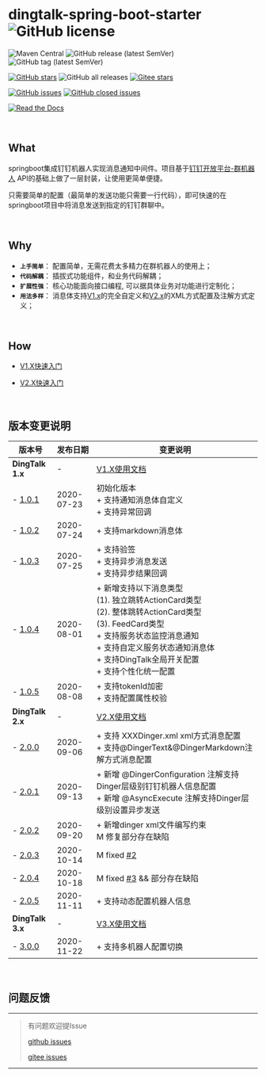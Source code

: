 # dingtalk-spring-boot-starter ![GitHub license](https://img.shields.io/github/license/AnswerAIL/dingtalk-spring-boot-starter)

![Maven Central](https://img.shields.io/maven-central/v/com.github.answerail/dingtalk-spring-boot-starter)
![GitHub release (latest SemVer)](https://img.shields.io/github/v/release/AnswerAIL/dingtalk-spring-boot-starter)
![GitHub tag (latest SemVer)](https://img.shields.io/github/v/tag/AnswerAIL/dingtalk-spring-boot-starter)


[![GitHub stars](https://img.shields.io/github/stars/AnswerAIL/dingtalk-spring-boot-starter.svg?style=social)](https://github.com/AnswerAIL/dingtalk-spring-boot-starter)
![GitHub all releases](https://img.shields.io/github/downloads/AnswerAIL/dingtalk-spring-boot-starter/total?style=social)
[![Gitee stars](https://gitee.com/jaemon/dingtalk-spring-boot-starter/badge/star.svg?theme=dark)](https://gitee.com/jaemon/dingtalk-spring-boot-starter)


[![GitHub issues](https://img.shields.io/github/issues/AnswerAIL/dingtalk-spring-boot-starter)](https://github.com/AnswerAIL/dingtalk-spring-boot-starter/issues?q=is%3Aopen+is%3Aissue)
[![GitHub closed issues](https://img.shields.io/github/issues-closed/AnswerAIL/dingtalk-spring-boot-starter)](https://github.com/AnswerAIL/dingtalk-spring-boot-starter/issues?q=is%3Aissue+is%3Aclosed)


[![Read the Docs](https://img.shields.io/readthedocs/pip)](https://github.com/AnswerAIL/dingtalk-spring-boot-starter/wiki)


&nbsp;


## What
springboot集成钉钉机器人实现消息通知中间件。项目基于[钉钉开放平台-群机器人](https://ding-doc.dingtalk.com/doc#/serverapi3/iydd5) API的基础上做了一层封装，让使用更简单便捷。

只需要简单的配置（最简单的发送功能只需要一行代码），即可快速的在springboot项目中将消息发送到指定的钉钉群聊中。


&nbsp;


## Why
 - **`上手简单`**： 配置简单，无需花费太多精力在群机器人的使用上；
 - **`代码解耦`**： 插拔式功能组件，和业务代码解耦；
 - **`扩展性强`**： 核心功能面向接口编程, 可以据具体业务对功能进行定制化；
 - **`用法多样`**： 消息体支持[V1.x](https://github.com/AnswerAIL/dingtalk-spring-boot-starter/wiki/DingTalk-1.x%E4%BD%BF%E7%94%A8%E6%96%87%E6%A1%A3)的完全自定义和[V2.x](https://github.com/AnswerAIL/dingtalk-spring-boot-starter/wiki/DingTalk-2.x-%E4%BD%BF%E7%94%A8%E6%96%87%E6%A1%A3)的XML方式配置及注解方式定义；


&nbsp;


## How
- [V1.X快速入门](https://github.com/AnswerAIL/dingtalk-spring-boot-starter/wiki/Getting-Started-V1.x)

- [V2.X快速入门](https://github.com/AnswerAIL/dingtalk-spring-boot-starter/wiki/Getting-Started-V2.x)


&nbsp;


## 版本变更说明
| 版本号        | 发布日期       | 变更说明                                   |
| ------------- | ---------- | ------------------------------------------ |
| **DingTalk 1.x** | - | [V1.X使用文档](https://github.com/AnswerAIL/dingtalk-spring-boot-starter/wiki/DingTalk-1.x%E4%BD%BF%E7%94%A8%E6%96%87%E6%A1%A3) |
| - [1.0.1](https://github.com/AnswerAIL/dingtalk-spring-boot-starter/releases/tag/1.0.1-RELEASE) | 2020-07-23 | 初始化版本<br /> + 支持通知消息体自定义<br />+ 支持异常回调 |
| - [1.0.2](https://github.com/AnswerAIL/dingtalk-spring-boot-starter/releases/tag/1.0.2-RELEASE) | 2020-07-24 | + 支持markdown消息体 |
| - [1.0.3](https://github.com/AnswerAIL/dingtalk-spring-boot-starter/releases/tag/1.0.3-RELEASE) | 2020-07-25 | + 支持验签<br /> + 支持异步消息发送<br /> + 支持异步结果回调 |
| - [1.0.4](https://github.com/AnswerAIL/dingtalk-spring-boot-starter/releases/tag/1.0.4-RELEASE) | 2020-08-01 | + 新增支持以下消息类型<br /> (1). 独立跳转ActionCard类型<br />(2). 整体跳转ActionCard类型<br />(3). FeedCard类型<br /> + 支持服务状态监控消息通知<br /> + 支持自定义服务状态通知消息体<br /> + 支持DingTalk全局开关配置<br /> + 支持个性化统一配置 |
| - [1.0.5](https://github.com/AnswerAIL/dingtalk-spring-boot-starter/releases/tag/1.0.5-RELEASE) | 2020-08-08 | + 支持tokenId加密<br /> + 支持配置属性校验<br /> |
| **DingTalk 2.x** | - | [V2.X使用文档](https://github.com/AnswerAIL/dingtalk-spring-boot-starter/wiki/DingTalk-2.x-%E4%BD%BF%E7%94%A8%E6%96%87%E6%A1%A3) |
| - [2.0.0](https://github.com/AnswerAIL/dingtalk-spring-boot-starter/releases/tag/2.0.0-RELEASE) | 2020-09-06 | + 支持 XXXDinger.xml xml方式消息配置<br /> + 支持@DingerText&@DingerMarkdown注解方式消息配置 |
| - [2.0.1](https://github.com/AnswerAIL/dingtalk-spring-boot-starter/releases/tag/2.0.1-RELEASE) | 2020-09-13 | + 新增 @DingerConfiguration 注解支持Dinger层级别钉钉机器人信息配置<br /> + 新增 @AsyncExecute 注解支持Dinger层级别设置异步发送 |
| - [2.0.2](https://github.com/AnswerAIL/dingtalk-spring-boot-starter/releases/tag/2.0.2-RELEASE) | 2020-09-20 | + 新增dinger xml文件编写约束<br /> M 修复部分存在缺陷  |
| - [2.0.3](https://github.com/AnswerAIL/dingtalk-spring-boot-starter/releases/tag/2.0.3-RELEASE) | 2020-10-14 | M fixed [#2](https://github.com/AnswerAIL/dingtalk-spring-boot-starter/issues/2)  |
| - [2.0.4](https://github.com/AnswerAIL/dingtalk-spring-boot-starter/releases/tag/2.0.4-RELEASE) | 2020-10-18 | M fixed [#3](https://github.com/AnswerAIL/dingtalk-spring-boot-starter/issues/3) && 部分存在缺陷  |
| - [2.0.5](https://github.com/AnswerAIL/dingtalk-spring-boot-starter/releases/tag/2.0.5-RELEASE) | 2020-11-11 | + 支持动态配置机器人信息  |
| **DingTalk 3.x** | - | [V3.X使用文档](https://github.com/AnswerAIL/dingtalk-spring-boot-starter/wiki/DingTalk-3.x%E4%BD%BF%E7%94%A8%E6%96%87%E6%A1%A3) |
| - [3.0.0](https://github.com/AnswerAIL/dingtalk-spring-boot-starter) | 2020-11-22 | + 支持多机器人配置切换  |


&nbsp;


## 问题反馈
***
> 有问题欢迎提Issue
>
> [github issues](https://github.com/AnswerAIL/dingtalk-spring-boot-starter/issues)
>
> [gitee issues](https://gitee.com/jaemon/dingtalk-spring-boot-starter/issues)
***

&nbsp;
